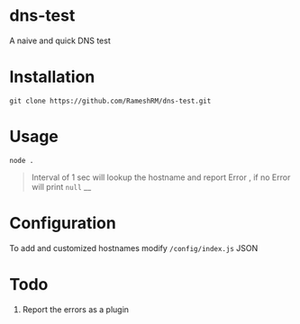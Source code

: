 # dns-test

A naive and quick DNS test

# Installation

`git clone https://github.com/RameshRM/dns-test.git`

# Usage

`node .`

> Interval of 1 sec will lookup the hostname and report Error , if no Error will print `null`
__

# Configuration

To add and customized hostnames modify `/config/index.js` JSON

# Todo

1. Report the errors as a plugin
